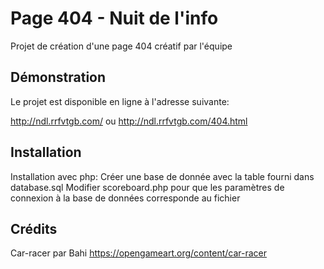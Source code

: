 # Page 404 - Nuit de l'info

Projet de création d'une page 404 créatif par l'équipe 

## Démonstration

Le projet est disponible en ligne à l'adresse suivante:

http://ndl.rrfvtgb.com/
ou http://ndl.rrfvtgb.com/404.html

## Installation

Installation avec php:
Créer une base de donnée avec la table fourni dans database.sql
Modifier scoreboard.php pour que les paramètres 
de connexion à la base de données corresponde au fichier

## Crédits

Car-racer par Bahi
https://opengameart.org/content/car-racer
